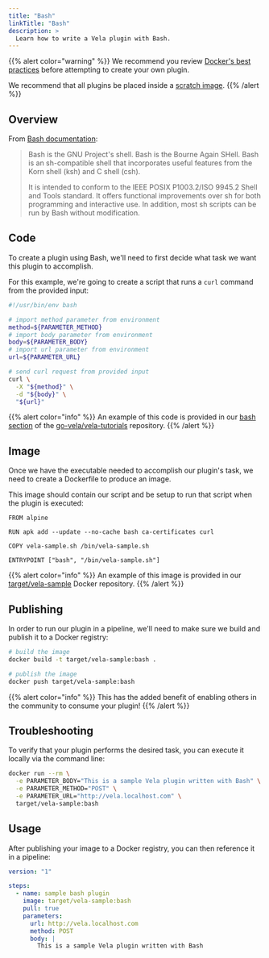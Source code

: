 ```yaml
---
title: "Bash"
linkTitle: "Bash"
description: >
  Learn how to write a Vela plugin with Bash.
---
```


{{% alert color="warning" %}}
We recommend you review [Docker's best practices](https://docs.docker.com/develop/develop-images/dockerfile_best-practices/) before attempting to create your own plugin.

We recommend that all plugins be placed inside a [scratch image](https://hub.docker.com/_/scratch).
{{% /alert %}}

## Overview

From [Bash documentation](https://www.gnu.org/software/bash/):

> Bash is the GNU Project's shell. Bash is the Bourne Again SHell. Bash is an sh-compatible shell that incorporates useful features from the Korn shell (ksh) and C shell (csh).
>
> It is intended to conform to the IEEE POSIX P1003.2/ISO 9945.2 Shell and Tools standard. It offers functional improvements over sh for both programming and interactive use. In addition, most sh scripts can be run by Bash without modification.

## Code

To create a plugin using Bash, we'll need to first decide what task we want this plugin to accomplish.

For this example, we're going to create a script that runs a `curl` command from the provided input:

```sh
#!/usr/bin/env bash

# import method parameter from environment
method=${PARAMETER_METHOD}
# import body parameter from environment
body=${PARAMETER_BODY}
# import url parameter from environment
url=${PARAMETER_URL}

# send curl request from provided input
curl \
  -X "${method}" \
  -d "${body}" \
  "${url}"
```

{{% alert color="info" %}}
An example of this code is provided in our [bash section](https://github.com/go-vela/vela-tutorials/tree/master/plugins/bash) of the [go-vela/vela-tutorials](https://github.com/go-vela/vela-tutorials/tree/master/plugins) repository.
{{% /alert %}}

## Image

Once we have the executable needed to accomplish our plugin's task, we need to create a Dockerfile to produce an image.

This image should contain our script and be setup to run that script when the plugin is executed:

```docker
FROM alpine

RUN apk add --update --no-cache bash ca-certificates curl

COPY vela-sample.sh /bin/vela-sample.sh

ENTRYPOINT ["bash", "/bin/vela-sample.sh"]
```

{{% alert color="info" %}}
An example of this image is provided in our [target/vela-sample](https://hub.docker.com/r/target/vela-sample) Docker repository.
{{% /alert %}}

## Publishing

In order to run our plugin in a pipeline, we'll need to make sure we build and publish it to a Docker registry:

```sh
# build the image
docker build -t target/vela-sample:bash .

# publish the image
docker push target/vela-sample:bash
```

{{% alert color="info" %}}
This has the added benefit of enabling others in the community to consume your plugin!
{{% /alert %}}

## Troubleshooting

To verify that your plugin performs the desired task, you can execute it locally via the command line:

```sh
docker run --rm \
  -e PARAMETER_BODY="This is a sample Vela plugin written with Bash" \
  -e PARAMETER_METHOD="POST" \
  -e PARAMETER_URL="http://vela.localhost.com" \
  target/vela-sample:bash
```

## Usage

After publishing your image to a Docker registry, you can then reference it in a pipeline:

```yaml
version: "1"

steps:
  - name: sample bash plugin
    image: target/vela-sample:bash
    pull: true
    parameters:
      url: http://vela.localhost.com
      method: POST
      body: |
        This is a sample Vela plugin written with Bash
```
